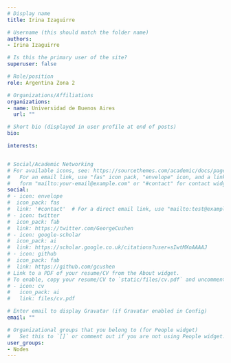 ```yaml
---
# Display name
title: Irina Izaguirre

# Username (this should match the folder name)
authors:
- Irina Izaguirre

# Is this the primary user of the site?
superuser: false

# Role/position
role: Argentina Zona 2

# Organizations/Affiliations
organizations:
- name: Universidad de Buenos Aires
  url: ""

# Short bio (displayed in user profile at end of posts)
bio: 

interests:


# Social/Academic Networking
# For available icons, see: https://sourcethemes.com/academic/docs/page-builder/#icons
#   For an email link, use "fas" icon pack, "envelope" icon, and a link in the
#   form "mailto:your-email@example.com" or "#contact" for contact widget.
social:
# - icon: envelope
#  icon_pack: fas
#  link: '#contact'  # For a direct email link, use "mailto:test@example.org".
# - icon: twitter
#  icon_pack: fab
#  link: https://twitter.com/GeorgeCushen
# - icon: google-scholar
#  icon_pack: ai
#  link: https://scholar.google.co.uk/citations?user=sIwtMXoAAAAJ
# - icon: github
#  icon_pack: fab
#  link: https://github.com/gcushen
# Link to a PDF of your resume/CV from the About widget.
# To enable, copy your resume/CV to `static/files/cv.pdf` and uncomment the lines below.
# - icon: cv
#   icon_pack: ai
#   link: files/cv.pdf

# Enter email to display Gravatar (if Gravatar enabled in Config)
email: ""

# Organizational groups that you belong to (for People widget)
#   Set this to `[]` or comment out if you are not using People widget.
user_groups:
- Nodes
---
```

